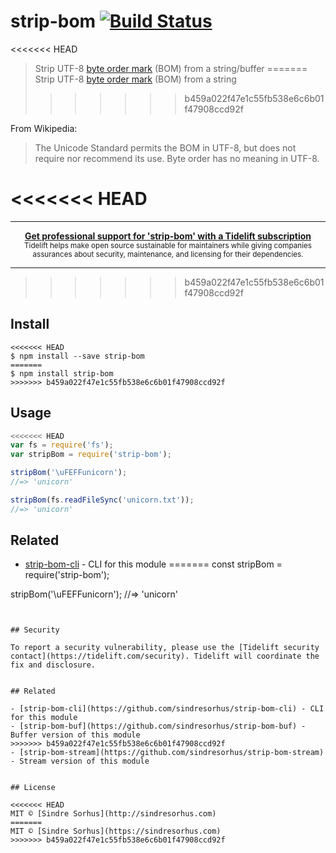 # strip-bom [![Build Status](https://travis-ci.org/sindresorhus/strip-bom.svg?branch=master)](https://travis-ci.org/sindresorhus/strip-bom)

<<<<<<< HEAD
> Strip UTF-8 [byte order mark](http://en.wikipedia.org/wiki/Byte_order_mark#UTF-8) (BOM) from a string/buffer
=======
> Strip UTF-8 [byte order mark](https://en.wikipedia.org/wiki/Byte_order_mark#UTF-8) (BOM) from a string
>>>>>>> b459a022f47e1c55fb538e6c6b01f47908ccd92f

From Wikipedia:

> The Unicode Standard permits the BOM in UTF-8, but does not require nor recommend its use. Byte order has no meaning in UTF-8.

<<<<<<< HEAD
=======
---

<div align="center">
	<b>
		<a href="https://tidelift.com/subscription/pkg/npm-strip-bom?utm_source=npm-strip-bom&utm_medium=referral&utm_campaign=readme">Get professional support for 'strip-bom' with a Tidelift subscription</a>
	</b>
	<br>
	<sub>
		Tidelift helps make open source sustainable for maintainers while giving companies<br>assurances about security, maintenance, and licensing for their dependencies.
	</sub>
</div>

---
>>>>>>> b459a022f47e1c55fb538e6c6b01f47908ccd92f

## Install

```
<<<<<<< HEAD
$ npm install --save strip-bom
=======
$ npm install strip-bom
>>>>>>> b459a022f47e1c55fb538e6c6b01f47908ccd92f
```


## Usage

```js
<<<<<<< HEAD
var fs = require('fs');
var stripBom = require('strip-bom');

stripBom('\uFEFFunicorn');
//=> 'unicorn'

stripBom(fs.readFileSync('unicorn.txt'));
//=> 'unicorn'
```


## Related

- [strip-bom-cli](https://github.com/sindresorhus/strip-bom-cli) - CLI for this module
=======
const stripBom = require('strip-bom');

stripBom('\uFEFFunicorn');
//=> 'unicorn'
```


## Security

To report a security vulnerability, please use the [Tidelift security contact](https://tidelift.com/security). Tidelift will coordinate the fix and disclosure.


## Related

- [strip-bom-cli](https://github.com/sindresorhus/strip-bom-cli) - CLI for this module
- [strip-bom-buf](https://github.com/sindresorhus/strip-bom-buf) - Buffer version of this module
>>>>>>> b459a022f47e1c55fb538e6c6b01f47908ccd92f
- [strip-bom-stream](https://github.com/sindresorhus/strip-bom-stream) - Stream version of this module


## License

<<<<<<< HEAD
MIT © [Sindre Sorhus](http://sindresorhus.com)
=======
MIT © [Sindre Sorhus](https://sindresorhus.com)
>>>>>>> b459a022f47e1c55fb538e6c6b01f47908ccd92f

